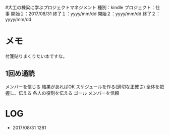 #大工の棟梁に学ぶプロジェクトマネジメント
    種別：kindle
    プロジェクト：仕事
    開始１：2017/08/31
    終了１：yyyy/mm/dd
    開始２：yyyy/mm/dd
    終了２：yyyy/mm/dd

# メモ
付箋貼りまくりたい本ですな。
## 1回め通読
メンバーを信じる
結果があればOK
スケジュールを作る(適切な正確さ)
全体を把握し、伝える
各人の役割を伝える
ゴール
メンバーを信頼

# LOG
- 2017/08/31 1281
